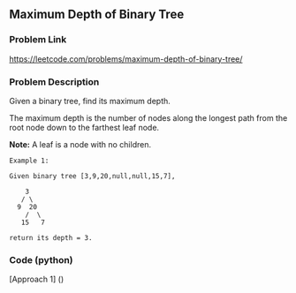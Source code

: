 ## Maximum Depth of Binary Tree

### Problem Link

https://leetcode.com/problems/maximum-depth-of-binary-tree/

### Problem Description 

Given a binary tree, find its maximum depth.

The maximum depth is the number of nodes along the longest path from the root node down to the farthest leaf node.

**Note:** A leaf is a node with no children.

```
Example 1:

Given binary tree [3,9,20,null,null,15,7],

    3
   / \
  9  20
    /  \
   15   7

return its depth = 3.

```

### Code (python)

[Approach 1] ()

```python

```

